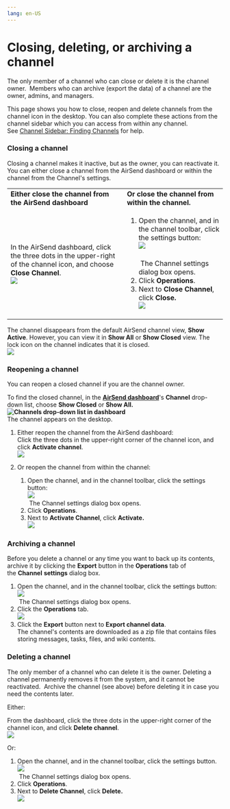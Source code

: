 ```yaml
---
lang: en-US
---
```


# Closing, deleting, or archiving a channel

The only member of a channel who can close or delete it is the channel owner.  Members who can archive (export the data) of a channel are the owner, admins, and managers.

This page shows you how to close, reopen and delete channels from the channel icon in the desktop. You can also complete these actions from the channel sidebar which you can access from within any channel. See [Channel Sidebar: Finding Channels](/$replace) for help.

  

### Closing a channel

Closing a channel makes it inactive, but as the owner, you can reactivate it. You can either close a channel from the AirSend dashboard or within the channel from the Channel's settings. 

<table><colgroup><col><col></colgroup><tbody><tr><td><strong>Either close the channel from the AirSend dashboard</strong></td><td><strong>Or close the channel from within the channel.</strong></td></tr><tr><td><div><p>In the AirSend dashboard, click the three dots in the upper-right of the channel icon, and choose <strong>Close Channel</strong>.<br><span><img src="../../assets/channels/closing-deleting-or-archiving-a-channel/as-close-3.png"></span></p></div></td><td><div><ol><li>Open the channel, and in the channel toolbar, click the settings button:<br><span><img src="../../assets/channels/closing-deleting-or-archiving-a-channel/as-settings-button.png"></span><br><br>&nbsp;The Channel settings dialog box opens.</li><li>Click <strong>Operations</strong>.</li><li>Next to&nbsp;<strong>Close Channel</strong>, click<strong> Close.<br><span><img src="../../assets/channels/closing-deleting-or-archiving-a-channel/as-operations-close.png"></span><br></strong></li></ol></div></td></tr></tbody></table>

The channel disappears from the default AirSend channel view, **Show Active**. However, you can view it in **Show All** or **Show Closed** view. The lock icon on the channel indicates that it is closed.  
![](../../assets/channels/closing-deleting-or-archiving-a-channel/as-close-channel.png)

  

### Reopening a channel

You can reopen a closed channel if you are the channel owner.

To find the closed channel, in the **[AirSend dashboard](/using-airsend/airsend-dashboard)**'s **Channel** drop-down list, choose **Show Closed** or **Show All.   
![Channels drop-down list in dashboard](../../assets/channels/closing-deleting-or-archiving-a-channel/channels-drop-down-list-in-dashboard.png)**   
The channel appears on the desktop.  
  

1.  Either reopen the channel from the AirSend dashboard:   
    Click the three dots in the upper-right corner of the channel icon, and click **Activate channel**.  
    ![](../../assets/channels/closing-deleting-or-archiving-a-channel/as-activate-1.png)  
      
    
2.  Or reopen the channel from within the channel:
    1.  Open the channel, and in the channel toolbar, click the settings button:  
        ![](../../assets/channels/closing-deleting-or-archiving-a-channel/as-settings-button.png)  
         The Channel settings dialog box opens.
    2.  Click **Operations**.
    3.  Next to **Activate Channel**, click **Activate.  
        ![](../../assets/channels/closing-deleting-or-archiving-a-channel/as-re-open.png)**

### Archiving a channel

Before you delete a channel or any time you want to back up its contents, archive it by clicking the **Export** button in the **Operations** tab of the **Channel** **settings** dialog box.

1.  Open the channel, and in the channel toolbar, click the settings button:  
    ![](../../assets/channels/closing-deleting-or-archiving-a-channel/as-settings-button.png)  
     The Channel settings dialog box opens.
2.  Click the **Operations** tab.  
    ![](../../assets/channels/closing-deleting-or-archiving-a-channel/as-exportcontents.png)
3.  Click the **Export** button next to **Export channel data**.  
    The channel's contents are downloaded as a zip file that contains files storing messages, tasks, files, and wiki contents.

### Deleting a channel

The only member of a channel who can delete it is the owner. Deleting a channel permanently removes it from the system, and it cannot be reactivated.  Archive the channel (see above) before deleting it in case you need the contents later.

Either:

From the dashboard, click the three dots in the upper-right corner of the channel icon, and click **Delete channel**.  
![](../../assets/channels/closing-deleting-or-archiving-a-channel/as-delete-2.png)

Or:

1.  Open the channel, and in the channel toolbar, click the settings button.  
    ![](../../assets/channels/closing-deleting-or-archiving-a-channel/as-settings-button.png)  
     The Channel settings dialog box opens.
2.  Click **Operations**.
3.  Next to **Delete Channel**, click **Delete.  
    ![](../../assets/channels/closing-deleting-or-archiving-a-channel/as-delete-ch.png)**